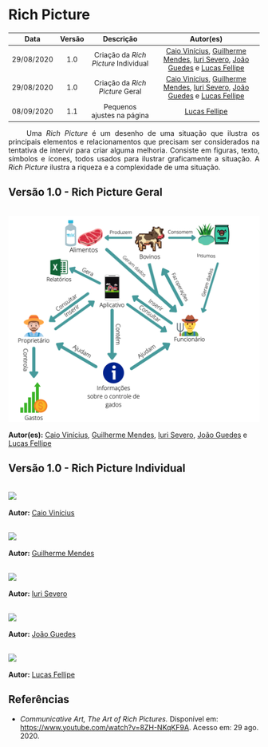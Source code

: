 # Rich Picture
|    Data    | Versão |         Descrição         |           Autor(es)           |
| :--------: | :----: | :-----------------------: | :---------------------------: |
| 29/08/2020 |  1.0   | Criação da <i>Rich Picture</i> Individual |[Caio Vinícius](https://github.com/caiovfernandes), [Guilherme Mendes](https://github.com/guilherme-mendes), [Iuri Severo](https://github.com/iurisevero), [João Guedes](https://github.com/sudjoao) e [Lucas Fellipe](https://github.com/lucasfcm9) |
| 29/08/2020 |  1.0   | Criação da <i>Rich Picture</i> Geral |[Caio Vinícius](https://github.com/caiovfernandes), [Guilherme Mendes](https://github.com/guilherme-mendes), [Iuri Severo](https://github.com/iurisevero), [João Guedes](https://github.com/sudjoao) e [Lucas Fellipe](https://github.com/lucasfcm9) |
| 08/09/2020 |  1.1   | Pequenos ajustes na página  | [Lucas Fellipe](https://github.com/lucasfcm9) |

<p align="justify"> &emsp;&emsp; Uma <i>Rich Picture</i> é um desenho de uma situação que ilustra os principais elementos e relacionamentos que precisam ser considerados na tentativa de intervir para criar alguma melhoria. Consiste em figuras, texto, símbolos e ícones, todos usados para ilustrar graficamente a situação. A <i>Rich Picture</i> ilustra a riqueza e a complexidade de uma situação. </p>

## Versão 1.0 - Rich Picture Geral
<br>

<img src="/docs/Assets/Img/Artefacts/RichPictureGeral.png">

**Autor(es):** [Caio Vinícius](https://github.com/caiovfernandes), [Guilherme Mendes](https://github.com/guilherme-mendes), [Iuri Severo](https://github.com/iurisevero), [João Guedes](https://github.com/sudjoao) e [Lucas Fellipe](https://github.com/lucasfcm9)

## Versão 1.0 - Rich Picture Individual
<br>

<img src="https://user-images.githubusercontent.com/42192251/91637816-751d7680-e9e1-11ea-9a26-e9417e3ef4db.jpg">

**Autor:** [Caio Vinícius](https://github.com/caiovfernandes)<br><br>

<img src="https://user-images.githubusercontent.com/37874689/91639891-262b0d80-e9f0-11ea-8dcf-ae544872a4cc.png">

**Autor:** [Guilherme Mendes](https://github.com/guilherme-mendes)<br><br>

<img src="https://user-images.githubusercontent.com/42645264/91640741-32b26480-e9f6-11ea-9aaf-a21d00436c3c.jpeg">

**Autor:** [Iuri Severo](https://github.com/iurisevero)<br><br>

<img src="https://user-images.githubusercontent.com/46005310/91641334-000a6b00-e9fa-11ea-8c0b-959f90982deb.jpg">

**Autor:** [João Guedes](https://github.com/sudjoao)<br><br>

<img src="https://user-images.githubusercontent.com/40740008/91639339-3b05a200-e9ec-11ea-8b5b-82a842daae1a.png">

**Autor:** [Lucas Fellipe](https://github.com/lucasfcm9)

## Referências
* *Communicative Art, The Art of Rich Pictures.* Disponível em: <https://www.youtube.com/watch?v=8ZH-NKqKF9A>. Acesso em: 29 ago. 2020.